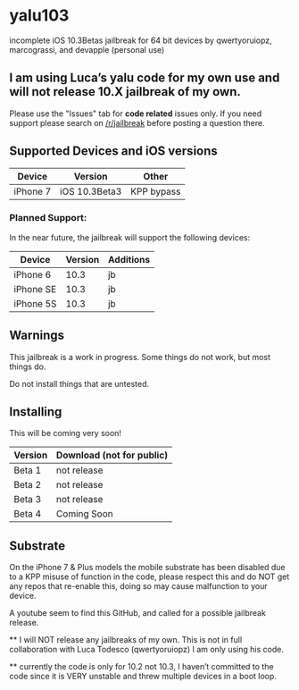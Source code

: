 # yalu103
incomplete iOS 10.3Betas jailbreak for 64 bit devices by qwertyoruiopz, marcograssi, and devapple (personal use)

## I am using Luca’s yalu code for my own use and will not release 10.X jailbreak of my own.

Please use the "Issues" tab for **code related** issues only. If you need support please search on [/r/jailbreak](https://reddit.com/r/jailbreak) before posting a question there.

## Supported Devices and iOS versions

| Device | Version | Other |
|---------|----------|---------|
| iPhone 7  | iOS 10.3Beta3 | KPP bypass |

### Planned Support:

In the near future, the jailbreak will support the following devices:

| Device | Version | Additions | 
|---------|----------|----------|
| iPhone 6 | 10.3 | jb |
| iPhone SE | 10.3 | jb |
| iPhone 5S | 10.3 | jb |

## Warnings

This jailbreak is a work in progress. Some things do not work, but most things do.

Do not install things that are untested.


## Installing

This will be coming very soon!


| Version | Download (not for public) |
|---------|----------|
| Beta 1 | not release |
| Beta 2 | not release |
| Beta 3 | not release |
| Beta 4 | Coming Soon |


## Substrate

On the iPhone 7 & Plus models the mobile substrate has been disabled due to a KPP misuse of function in the code, please respect this and do NOT get any repos that re-enable this, doing so may cause malfunction to your device. 

A youtube seem to find this GitHub, and called for a possible jailbreak release.

** I will NOT release any jailbreaks of my own. This is not in full collaboration with Luca Todesco (qwertyoruiopz) I am only using his code.

** currently the code is only for 10.2 not 10.3, I haven’t committed to the code since it is VERY unstable and threw multiple devices in a boot loop. 